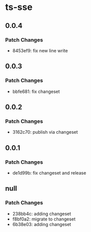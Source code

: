# ts-sse

## 0.0.4

### Patch Changes

- 8453ef9: fix new line write

## 0.0.3

### Patch Changes

- bbfe681: fix changeset

## 0.0.2

### Patch Changes

- 3162c70: publish via changeset

## 0.0.1

### Patch Changes

- de1d99b: fix changeset and release

## null

### Patch Changes

- 238bb4c: adding changeset
- f8bf0a2: migrate to changeset
- 6b38e03: adding changeset
